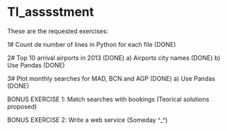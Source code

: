 TI_asssstment
============



These are the requested exercises:

1# Count de number of lines in Python for each file (DONE)

2# Top 10 arrival airports in 2013 (DONE)
    a) Airports city names (DONE)
    b) Use Pandas (DONE)
    
3# Plot monthly searches for MAD, BCN and AGP (DONE)
    a) Use Pandas (DONE)

BONUS EXERCISE 1: Match searches with bookings (Teorical solutions proposed)

BONUS EXERCISE 2: Write a web service (Someday ^_^)
